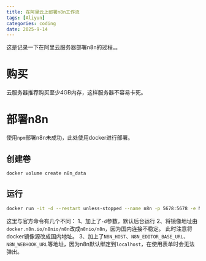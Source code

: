 ```yaml
---
title: 在阿里云上部署n8n工作流
tags: [Aliyun]
categories: coding 
date: 2025-9-14
---
```

这是记录一下在阿里云服务器部署n8n的过程。。

# 购买
云服务器推荐购买至少4GB内存，这样服务器不容易卡死。

# 部署n8n
使用`npm`部署n8n未成功，此处使用docker进行部署。

## 创建卷
```bash
docker volume create n8n_data
```

## 运行
```bash
docker run -it -d --restart unless-stopped --name n8n -p 5678:5678 -e N8N_SECURE_COOKIE=false -e N8N_HOST=http://8.130.100.xx -e N8N_PORT=5678 -e N8N_PROTOCOL=http -e N8N_EDITOR_BASE_URL=http://8.130.100.xx:5678/ -e N8N_WEBHOOK_URL=http://8.130.100.xx:5678/ -v n8n_data:/home/node/.n8n  n8nio/n8n
```
这里与官方命令有几个不同：
1、加上了`-d`参数，默认后台运行
2、将镜像地址由`docker.n8n.io/n8nio/n8n`改成`n8nio/n8n`，因为国内连接不稳定。
此时注意将docker镜像源改成国内地址。
3、加上了`N8N_HOST`、`N8N_EDITOR_BASE_URL`、`N8N_WEBHOOK_URL`等地址，因为n8n默认绑定到`localhost`，在使用表单时会无法弹出。
